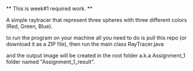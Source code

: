 ** This is week#1 required work. **

A simple raytracer that represent three spheres with three different colors (Red, Green, Blue).

to run the program on your machine all you need to do is pull this repo (or download it as a ZIP file), then run the main class RayTracer.java

and the output image will be created in the root folder a.k.a Assignment_1 folder named "Assignment_1_result".